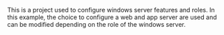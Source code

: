 This is a project used to configure windows server features and roles. In this example, the choice to configure a web and app server are used and can be modified depending on the role of the windows server. 

